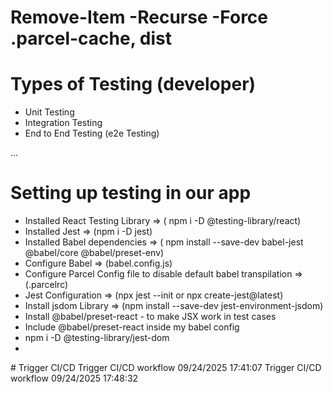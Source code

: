 # Remove-Item -Recurse -Force .parcel-cache, dist

# Types of Testing (developer)
- Unit Testing
- Integration Testing
- End to End Testing (e2e Testing)


...

# Setting up testing in our app
 - Installed React Testing Library =>  ( npm i -D @testing-library/react)
 - Installed Jest =>  (npm i -D jest)
 - Installed Babel dependencies =>  ( npm install --save-dev babel-jest @babel/core @babel/preset-env)
 - Configure Babel =>  (babel.config.js)
 - Configure Parcel Config file to disable default babel transpilation => (.parcelrc)
 - Jest Configuration => (npx jest --init or npx create-jest@latest)
 - Install jsdom Library => (npm install --save-dev jest-environment-jsdom)
 - Install @babel/preset-react - to make JSX work in test cases
 - Include @babel/preset-react inside my babel config
 - npm i -D @testing-library/jest-dom
 - 
#   T r i g g e r   C I / C D  
 T r i g g e r   C I / C D   w o r k f l o w   0 9 / 2 4 / 2 0 2 5   1 7 : 4 1 : 0 7  
 T r i g g e r   C I / C D   w o r k f l o w   0 9 / 2 4 / 2 0 2 5   1 7 : 4 8 : 3 2  
 